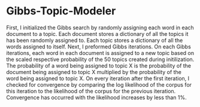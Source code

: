# Gibbs-Topic-Modeler



First, I initialized the Gibbs search by randomly assigning each word in each document to a topic. Each document stores a dictionary of all the topics it has been randomly assigned to. Each topic stores a dictionary of all the words assigned to itself.  Next, I preformed Gibbs iterations. On each Gibbs iterations, each word in each document is assigned to a new topic based on the scaled respective probability of the 50 topics created during initilization. The probability of a word being assigned to topic X is the probability of the document being assigned to topic X multiplied by the probability of the word being assigned to topic X.  On every iteration after the first iteration, I checked for convergence by comparing the log likelihood of the corpus for this iteration to the likelihood of the corpus for the previous iteration. Convergence has occurred with the likelihood increases by less than 1%. 

